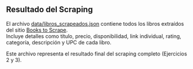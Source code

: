 ## Resultado del Scraping

El archivo [data/libros_scrapeados.json](data/libros_scrapeados.json) contiene todos los libros extraídos del sitio [Books to Scrape](https://books.toscrape.com/).  
Incluye detalles como título, precio, disponibilidad, link individual, rating, categoría, descripción y UPC de cada libro.

Este archivo representa el resultado final del scraping completo (Ejercicios 2 y 3).
